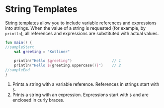 # String Templates

[String templates](https://kotlinlang.org/docs/reference/basic-types.html#string-templates) allow you to include
variable references and expressions into strings. When the value of a string is requested (for example, by `println`),
all references and expressions are substituted with actual values.

```kotlin
fun main() {
//sampleStart
    val greeting = "Kotliner"
    
    println("Hello $greeting")                  // 1 
    println("Hello ${greeting.uppercase()}")    // 2
//sampleEnd
}
```

1. Prints a string with a variable reference. References in strings start with `$`.
2. Prints a string with an expression. Expressions start with `$` and are enclosed in curly braces.

